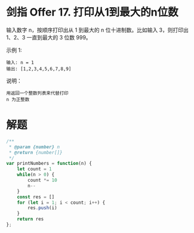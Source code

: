 # 剑指 Offer 17. 打印从1到最大的n位数

输入数字 n，按顺序打印出从 1 到最大的 n 位十进制数。比如输入 3，则打印出 1、2、3 一直到最大的 3 位数 999。

示例 1:
```
输入: n = 1
输出: [1,2,3,4,5,6,7,8,9] 
```

说明：
```
用返回一个整数列表来代替打印
n 为正整数
```

# 解题
```js
/**
 * @param {number} n
 * @return {number[]}
 */
var printNumbers = function(n) {
    let count = 1
    while(n > 0) {
        count *= 10
        n--
    }
    const res = []
    for (let i = 1; i < count; i++) {
        res.push(i)
    }
    return res
};
```